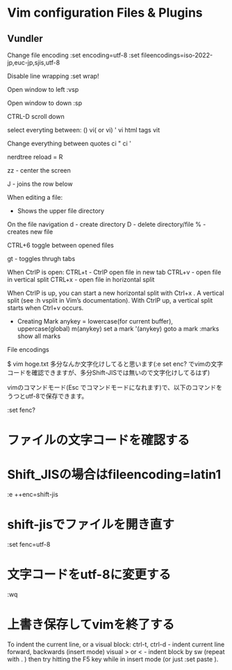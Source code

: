 # Vim configuration Files & Plugins

## Vundler
[Vundler]: https://github.com/VundleVim/Vundle.vim


Change file encoding
:set encoding=utf-8
:set fileencodings=iso-2022-jp,euc-jp,sjis,utf-8

Disable line wrapping
:set wrap!

Open window to left
:vsp

Open window to down
:sp

CTRL-D scroll down

select everyting between:
() vi( or vi)
' vi
html tags vit

Change everything between quotes
ci "
ci '

nerdtree reload = R

zz - center the screen

J - joins the row below

When editing a file:
- Shows the upper file directory

On the file navigation
d - create directory
D - delete directory/file
% - creates new file

CTRL+6 toggle between opened files


gt - toggles thrugh tabs

When CtrlP is open:
CTRL+t - CtrlP open file in new tab
CTRL+v - open file in vertical split
CTRL+x - open file in horizontal split

When CtrlP is up, you can start a new horizontal split with Ctrl+x .
A vertical split (see :h vsplit in Vim’s documentation). With CtrlP up, a vertical split starts when Ctrl+v occurs.

* Creating Mark
anykey = lowercase(for current buffer), uppercase(global)
m(anykey) set a mark
'(anykey) goto a mark
:marks show all marks




File encodings

$ vim hoge.txt
多分なんか文字化けしてると思います(:e set enc? でvimの文字コードを確認できますが、多分Shift-JISでは無いので文字化けしてるはず)

vimのコマンドモード(Esc でコマンドモードになれます)で、以下のコマンドをうつとutf-8で保存できます。

:set fenc?
# ファイルの文字コードを確認する
# Shift_JISの場合はfileencoding=latin1
:e ++enc=shift-jis
# shift-jisでファイルを開き直す
:set fenc=utf-8
# 文字コードをutf-8に変更する
:wq
# 上書き保存してvimを終了する

To indent the current line, or a visual block: ctrl-t, ctrl-d - indent current line forward, backwards (insert mode) visual > or < - indent block by sw (repeat with . ) then try hitting the F5 key while in insert mode (or just :set paste ).